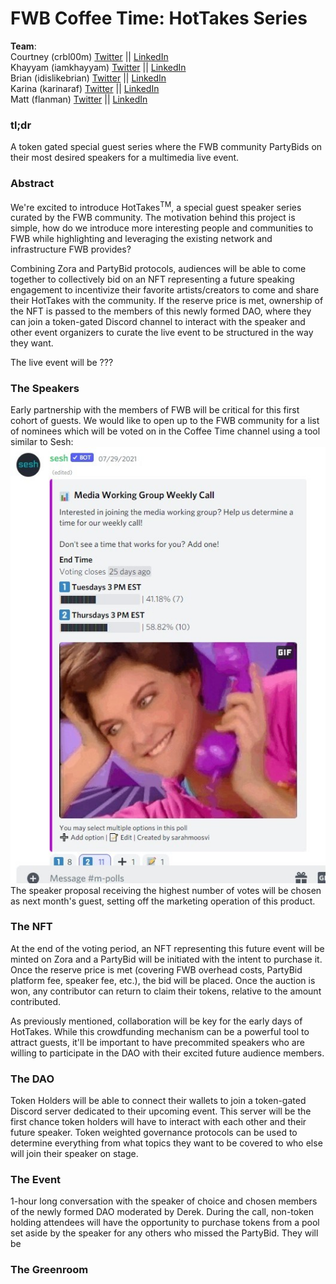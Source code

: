 # FWB Coffee Time: HotTakes Series
**Team**:  
Courtney (crbl00m)  [Twitter]() || [LinkedIn]()  
Khayyam  (iamkhayyam)  [Twitter]()  || [LinkedIn]()  
Brian  (idislikebrian)  [Twitter]()  || [LinkedIn]()  
Karina  (karinaraf)  [Twitter]()  || [LinkedIn]()  
Matt  (flanman) [Twitter]()  || [LinkedIn]()  

### tl;dr  
A token gated special guest series where the FWB community PartyBids on their most desired speakers for a multimedia live event.  

### Abstract  
We're excited to introduce HotTakes<sup>TM</sup>, a special guest speaker series curated by the FWB community. The motivation behind this project is simple, how do we introduce more interesting people and communities to FWB while highlighting and leveraging the existing network and infrastructure FWB provides?  

Combining Zora and PartyBid protocols, audiences will be able to come together to collectively bid on an NFT representing a future speaking engagement to incentivize their favorite artists/creators to come and share their HotTakes with the community. If the reserve price is met, ownership of the NFT is passed to the members of this newly formed DAO, where they can join a token-gated Discord channel to interact with the speaker and other event organizers to curate the live event to be structured in the way they want.

The live event will be ???


### The Speakers
Early partnership with the members of FWB will be critical for this first cohort of guests. We would like to open up to the FWB community for a list of nominees which will be voted on in the Coffee Time channel using a tool similar to Sesh:  
![img.png](img.png)  
The speaker proposal receiving the highest number of votes will be chosen as next month's guest, setting off the marketing operation of this product.

### The NFT
At the end of the voting period, an NFT representing this future event will be minted on Zora and a PartyBid will be initiated with the intent to purchase it. Once the reserve price is met (covering FWB overhead costs, PartyBid platform fee, speaker fee, etc.), the bid will be placed. Once the auction is won, any contributor can return to claim their tokens, relative to the amount contributed.   

As previously mentioned, collaboration will be key for the early days of HotTakes. While this crowdfunding mechanism can be a powerful tool to attract guests, it'll be important to have precommited speakers who are willing to participate in the DAO with their excited future audience members.

### The DAO
Token Holders will be able to connect their wallets to join a token-gated Discord server dedicated to their upcoming event. This server will be the first chance token holders will have to interact with each other and their future speaker. Token weighted governance protocols can be used to determine everything from what topics they want to be covered to who else will join their speaker on stage.

### The Event
1-hour long conversation with the speaker of choice and chosen members of the newly formed DAO moderated by Derek. During the call, non-token holding attendees will have the opportunity to purchase tokens from a pool set aside by the speaker for any others who missed the PartyBid. They will be 

### The Greenroom

